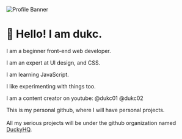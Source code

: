 ![Profile Banner](https://i.imgur.com/5iNuFyj.png)

# 👋 Hello! I am dukc.

I am a beginner front-end web developer.

I am an expert at UI design, and CSS.

I am learning JavaScript.

I like experimenting with things too.

I am a content creator on youtube: @dukc01 @dukc02

This is my personal github, where I will have personal projects.<br></br>
All my serious projects will be under the github organization named [DuckyHQ](https://github.com/duckyhq1).
